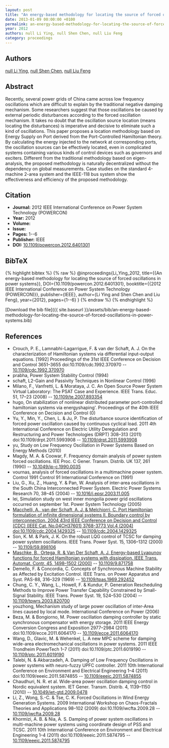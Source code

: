 ```yaml
---
layout: post
title: "An energy-based methodology for locating the source of forced oscillations in power systems"
date: 2013-01-09 00:00:00 +0100
permalink: an-energy-based-methodology-for-locating-the-source-of-forced-oscillations-in-power-systems
year: 2012
authors: null Li Ying, null Shen Chen, null Liu Feng
category: proceedings
---
```

 
## Authors
[null Li Ying](authors/li-ying), [null Shen Chen](authors/shen-chen), [null Liu Feng](authors/liu-feng)
 
## Abstract
Recently, several power grids of China came across low frequency oscillations which are difficult to explain by the traditional negative damping mechanism. Some researchers suggest that those oscillations be caused by external periodic disturbances according to the forced oscillation mechanism. It takes no doubt that the oscillation source location (means locating the disturbances) is imperative and decisive to eliminate such a kind of oscillations. This paper proposes a location methodology based on Energy Supply on Port derived from the Port-Controlled Hamiltonian theory. By calculating the energy injected to the network at corresponding ports, the oscillation sources can be effectively located, even in complicated systems containing various kinds of control devices such as governors and exciters. Different from the traditional methodology based on eigen-analysis, the proposed methodology is naturally decentralized without the dependency on global measurements. Case studies on the standard 4-machine 2-area system and the IEEE-118 bus system show the effectiveness and efficiency of the proposed methodology.
 
## Citation
- **Journal:** 2012 IEEE International Conference on Power System Technology (POWERCON)
- **Year:** 2012
- **Volume:** 
- **Issue:** 
- **Pages:** 1--6
- **Publisher:** IEEE
- **DOI:** [10.1109/powercon.2012.6401301](https://doi.org/10.1109/powercon.2012.6401301)
 
## BibTeX
{% highlight bibtex %}
{% raw %}
@inproceedings{Li_Ying_2012,
  title={{An energy-based methodology for locating the source of forced oscillations in power systems}},
  DOI={10.1109/powercon.2012.6401301},
  booktitle={{2012 IEEE International Conference on Power System Technology (POWERCON)}},
  publisher={IEEE},
  author={Li Ying and Shen Chen and Liu Feng},
  year={2012},
  pages={1--6}
}
{% endraw %}
{% endhighlight %}
 
[Download the bib file]({{ site.baseurl }}/assets/bib/an-energy-based-methodology-for-locating-the-source-of-forced-oscillations-in-power-systems.bib)
 
## References
- Crouch, P. E., Lamnabhi-Lagarrigue, F. & van der Schaft, A. J. On the characterization of Hamiltonian systems via differential input-output equations. [1992] Proceedings of the 31st IEEE Conference on Decision and Control 3651–3655 doi:10.1109/cdc.1992.370970 -- [10.1109/cdc.1992.370970](https://doi.org/10.1109/cdc.1992.370970)
- prabha, Power System Stability Control (1994)
- schaft, L2-Gain and Passivity Techniques in Nonlinear Control (1996)
- Milano, F., Vanfretti, L. & Morataya, J. C. An Open Source Power System Virtual Laboratory: The PSAT Case and Experience. IEEE Trans. Educ. 51, 17–23 (2008) -- [10.1109/te.2007.893354](https://doi.org/10.1109/te.2007.893354)
- hugo, On stabilization of nonlinear distributed parameter port-controlled hamiltonian systems via energyshaping'. Proceedings of the 40th IEEE Conference on Decision and Control (0)
- Yu, Y., Min, Y., Chen, L. & Ju, P. The disturbance source identification of forced power oscillation caused by continuous cyclical load. 2011 4th International Conference on Electric Utility Deregulation and Restructuring and Power Technologies (DRPT) 308–313 (2011) doi:10.1109/drpt.2011.5993908 -- [10.1109/drpt.2011.5993908](https://doi.org/10.1109/drpt.2011.5993908)
- yu, Study on Low Frequency Oscillation in Power Systems Based on Energy Methods (2010)
- Magdy, M. A. & Coowar, F. Frequency domain analysis of power system forced oscillations. IEE Proc. C Gener. Transm. Distrib. UK 137, 261 (1990) -- [10.1049/ip-c.1990.0035](https://doi.org/10.1049/ip-c.1990.0035)
- vournas, analysis of forced oscillations in a multimachine power system. Control 1991 Control 91 International Conference on (1991)
- Liu, G., Xu, Z., Huang, Y. & Pan, W. Analysis of inter-area oscillations in the South China Interconnected Power System. Electric Power Systems Research 70, 38–45 (2004) -- [10.1016/j.epsr.2003.11.005](https://doi.org/10.1016/j.epsr.2003.11.005)
- lei, Simulation study on west inner mongolia power grid oscillations occurred on september 1st. Power System Technology (2005)
- [Macchelli, A., van der Schaft, A. J. & Melchiorri, C. Port Hamiltonian formulation of infinite dimensional systems II. Boundary control by interconnection. 2004 43rd IEEE Conference on Decision and Control (CDC) (IEEE Cat. No.04CH37601) 3768-3773 Vol.4 (2004) doi:10.1109/cdc.2004.1429325](port-hamiltonian-formulation-of-infinite-dimensional-systems-ii-boundary-control-by-interconnection) -- [10.1109/cdc.2004.1429325](https://doi.org/10.1109/cdc.2004.1429325)
- Son, K. M. & Park, J. K. On the robust LQG control of TCSC for damping power system oscillations. IEEE Trans. Power Syst. 15, 1306–1312 (2000) -- [10.1109/59.898106](https://doi.org/10.1109/59.898106)
- [Maschke, B., Ortega, R. & Van Der Schaft, A. J. Energy-based Lyapunov functions for forced Hamiltonian systems with dissipation. IEEE Trans. Automat. Contr. 45, 1498–1502 (2000)](energy-based-lyapunov-functions-for-forced-hamiltonian-systems-with-dissipation) -- [10.1109/9.871758](https://doi.org/10.1109/9.871758)
- Demello, F. & Concordia, C. Concepts of Synchronous Machine Stability as Affected by Excitation Control. IEEE Trans. on Power Apparatus and Syst. PAS-88, 316–329 (1969) -- [10.1109/tpas.1969.292452](https://doi.org/10.1109/tpas.1969.292452)
- Chung, C. Y., Wang, L., Howell, F. & Kundur, P. Generation Rescheduling Methods to Improve Power Transfer Capability Constrained by Small-Signal Stability. IEEE Trans. Power Syst. 19, 524–530 (2004) -- [10.1109/tpwrs.2003.820700](https://doi.org/10.1109/tpwrs.2003.820700)
- youzhong, Mechanism study of large power oscillation of inter-Area lines caused by local mode. International Conference on Power (2006)
- Beza, M. & Bongiorno, M. Power oscillation damping controller by static synchronous compensator with energy storage. 2011 IEEE Energy Conversion Congress and Exposition 2977–2984 (2011) doi:10.1109/ecce.2011.6064170 -- [10.1109/ecce.2011.6064170](https://doi.org/10.1109/ecce.2011.6064170)
- Wang, D., Glavic, M. & Wehenkel, L. A new MPC scheme for damping wide-area electromechanical oscillations in power systems. 2011 IEEE Trondheim PowerTech 1–7 (2011) doi:10.1109/ptc.2011.6019190 -- [10.1109/ptc.2011.6019190](https://doi.org/10.1109/ptc.2011.6019190)
- Talebi, N. & Akbarzadeh, A. Damping of Low Frequency Oscillations in power systems with neuro-fuzzy UPFC controller. 2011 10th International Conference on Environment and Electrical Engineering 1–4 (2011) doi:10.1109/eeeic.2011.5874855 -- [10.1109/eeeic.2011.5874855](https://doi.org/10.1109/eeeic.2011.5874855)
- Chaudhuri, N. R. et al. Wide-area power oscillation damping control in Nordic equivalent system. IET Gener. Transm. Distrib. 4, 1139–1150 (2010) -- [10.1049/iet-gtd.2009.0478](https://doi.org/10.1049/iet-gtd.2009.0478)
- Li, Z., Wong, S.-C. & Tse, C. K. Forced Oscillations in Wind Energy Generation Systems. 2009 International Workshop on Chaos-Fractals Theories and Applications 98–102 (2009) doi:10.1109/iwcfta.2009.28 -- [10.1109/iwcfta.2009.28](https://doi.org/10.1109/iwcfta.2009.28)
- Khormizi, A. B. & Nia, A. S. Damping of power system oscillations in multi-machine power systems using coordinate design of PSS and TCSC. 2011 10th International Conference on Environment and Electrical Engineering 1–4 (2011) doi:10.1109/eeeic.2011.5874795 -- [10.1109/eeeic.2011.5874795](https://doi.org/10.1109/eeeic.2011.5874795)

